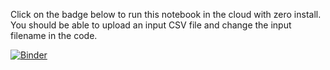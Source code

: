 
Click on the badge below to run this notebook in the cloud with zero install. You should be able to upload an input CSV file and change the input filename in the code.

[![Binder](https://mybinder.org/badge_logo.svg)](https://mybinder.org/v2/gh/cranmer/timesheet-csv-rationalizer/HEAD)